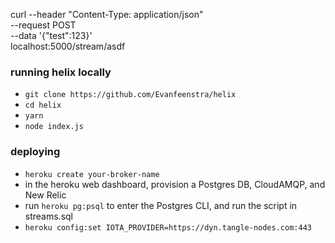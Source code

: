 curl --header "Content-Type: application/json" \
  --request POST \
  --data '{"test":123}' \
  localhost:5000/stream/asdf 


### running helix locally

- `git clone https://github.com/Evanfeenstra/helix`
- `cd helix`
- `yarn`
- `node index.js`

### deploying

- `heroku create your-broker-name`
- in the heroku web dashboard, provision a Postgres DB, CloudAMQP, and New Relic
- run `heroku pg:psql` to enter the Postgres CLI, and run the script in streams.sql
- `heroku config:set IOTA_PROVIDER=https://dyn.tangle-nodes.com:443`